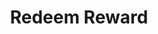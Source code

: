 ---
title: Redeem Reward
type: endpoint
category: 639ba2628407100061f5faac
slug: redeem-reward-1
parentDoc: 639ba2658407100061f5fab6
hidden: false
order: 35
---